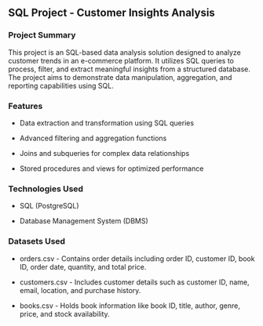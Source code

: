 ## SQL Project - Customer Insights Analysis

### Project Summary

This project is an SQL-based data analysis solution designed to analyze customer trends in an e-commerce platform. It utilizes SQL queries to process, filter, and extract meaningful insights from a structured database. The project aims to demonstrate data manipulation, aggregation, and reporting capabilities using SQL.

### Features

- Data extraction and transformation using SQL queries

- Advanced filtering and aggregation functions

- Joins and subqueries for complex data relationships

- Stored procedures and views for optimized performance

### Technologies Used

- SQL (PostgreSQL)

- Database Management System (DBMS)
  
### Datasets Used

- orders.csv - Contains order details including order ID, customer ID, book ID, order date, quantity, and total price.

- customers.csv - Includes customer details such as customer ID, name, email, location, and purchase history.

- books.csv - Holds book information like book ID, title, author, genre, price, and stock availability.
